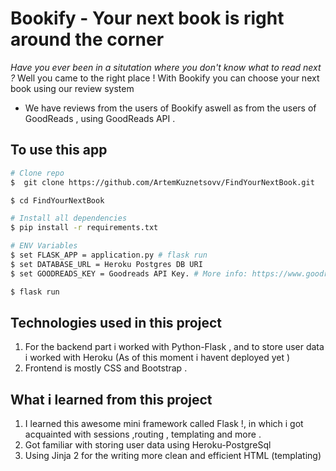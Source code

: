 # Bookify - Your next book is right around the corner

*Have you ever been in a situtation where you don't know what to read next ?* 
Well you came to the right place ! 
With Bookify you can choose your next book using our review system 

* We have reviews from the users of Bookify aswell as from the users of GoodReads , using GoodReads API . 


## To use this app 

```bash
# Clone repo
$  git clone https://github.com/ArtemKuznetsovv/FindYourNextBook.git

$ cd FindYourNextBook

# Install all dependencies
$ pip install -r requirements.txt

# ENV Variables
$ set FLASK_APP = application.py # flask run
$ set DATABASE_URL = Heroku Postgres DB URI
$ set GOODREADS_KEY = Goodreads API Key. # More info: https://www.goodreads.com/api

$ flask run
```

## Technologies used in this project 
1. For the backend part i worked with Python-Flask , and to store user data i worked with Heroku (As of this moment i havent deployed yet )
2. Frontend is mostly CSS and Bootstrap . 


## What i learned from this project 

1. I learned this awesome mini framework called Flask !, in which i got acquainted with sessions ,routing , templating and more . 
2. Got familiar with storing user data using Heroku-PostgreSql
3. Using Jinja 2 for the writing more clean and efficient  HTML (templating)
